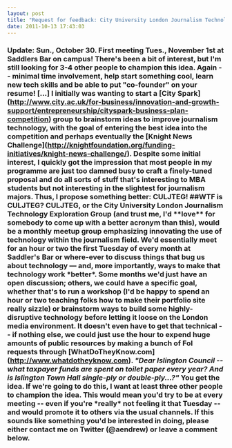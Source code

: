 ```yaml
---
layout: post
title: "Request for feedback: City University London Journalism Technology Exploration Group (CULJTEG)"
date: 2011-10-13 17:43:03
---
```


### Update: Sun., October 30. First meeting Tues., November 1st at Saddlers Bar on campus! There's been a bit of interest, but I'm still looking for 3-4 other people to champion this idea. Again -- minimal time involvement, help start something cool, learn new tech skills and be able to put "co-founder" on your resume! \[...] I initially was wanting to start a [City Spark\](http://www.city.ac.uk/for-business/innovation-and-growth-support/entrepreneurship/cityspark-business-plan-competition) group to brainstorm ideas to improve journalism technology, with the goal of entering the best idea into the competition and perhaps eventually the \[Knight News Challenge\](http://knightfoundation.org/funding-initiatives/knight-news-challenge/). Despite some initial interest, I quickly got the impression that most people in my programme are just too damned busy to craft a finely-tuned proposal and do all sorts of stuff that's interesting to MBA students but not interesting in the slightest for journalism majors. Thus, I propose something better: CULJTEG! ##WTF is CULJTEG? CULJTEG, or the City University London Journalism Technology Exploration Group (and trust me, I'd \*\*love\*\* for somebody to come up with a better acronym than this), would be a monthly meetup group emphasizing innovating the use of technology within the journalism field. We'd essentially meet for an hour or two the first Tuesday of every month at Saddler's Bar or where-ever to discuss things that bug us about technology — and, more importantly, ways to make that technology work \*better\*. Some months we'd just have an open discussion; others, we could have a specific goal, whether that's to run a workshop (I'd be happy to spend an hour or two teaching folks how to make their portfolio site really sizzle) or brainstorm ways to build some highly-disruptive technology before letting it loose on the London media environment. It doesn't even have to get that technical -- if nothing else, we could just use the hour to expend huge amounts of public resources by making a bunch of FoI requests through \[WhatDoTheyKnow.com\](http://www.whatdotheyknow.com). *"Dear Islington Council -- what taxpayer funds are spent on toilet paper every year? And is Islington Town Hall single-ply or double-ply...?"* You get the idea. If we're going to do this, I want at least three other people to champion the idea. This would mean you'd try to be at every meeting -- even if you're \*really\* not feeling it that Tuesday -- and would promote it to others via the usual channels. If this sounds like something you'd be interested in doing, please either contact me on Twitter (@aendrew) or leave a comment below.